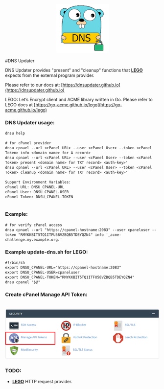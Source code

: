 <p align="center">
  <img src="https://github.com/dnsupdater/dnsupdater/raw/main/doc/dns_updater.png">
</p>

#DNS Updater

DNS Updater provides "present" and "cleanup" functions that [**LEGO**](https://go-acme.github.io/lego) expects from the external program provider.

Please refer to our docs at: [https://dnsupdater.github.io](https://dnsupdater.github.io)

LEGO: Let’s Encrypt client and ACME library written in Go.
Please refer to LEGO docs at [https://go-acme.github.io/lego](https://go-acme.github.io/lego)

### DNS Updater usage:

```
dnsu help

# for cPanel provider
dnsu cpnael --url <cPanel URL> --user <cPanel User> --token <cPanel Token> info <domain name> for A record>
dnsu cpnael --url <cPanel URL> --user <cPanel User> --token <cPanel Token> present <domain name> for TXT record> <auth-key>'
dnsu cpnael --url <cPanel URL> --user <cPanel User> --token <cPanel Token> cleanup <domain name> for TXT record> <auth-key>'

Support Environment Variables:
cPanel URL: DNSU_CPANEL-URL 
cPanel User: DNSU_CPANEL-USER  
cPanel Token: DNSU_CPANEL-TOKEN 
	
```
### Example:
```
# for verify cPanel access
dnsu cpnael --url "https://cpanel-hostname:2083" --user cpaneluser --token "RMYKKBIT5TQ1ITFU58VZBQB5TDEYQZN4" info '_acme-challenge.my.example.org.'
```

### Example update-dns.sh for LEGO:
```
#!/bin/sh
export DNSU_CPANEL-URL="https://cpanel-hostname:2083"
export DNSU_CPANEL-USER=cpaneluser
export DNSU_CPANEL-TOKEN="RMYKKBIT5TQ1ITFU58VZBQB5TDEYQZN4"
dnsu cpanel "$@"
```


### Create cPanel Manage API Token:
# ![cPanel](./doc/cpanel1.png)


### TODO:
- [**LEGO**](https://go-acme.github.io/lego/dns/httpreq/) HTTP request provider.
